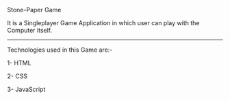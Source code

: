 Stone-Paper Game



It is a Singleplayer Game Application in which  user can play with the Computer itself.


--------------------------------------------------------------------------------------------------------------------------------------



  
Technologies used in this Game are:-


1- HTML



2- CSS



3- JavaScript
